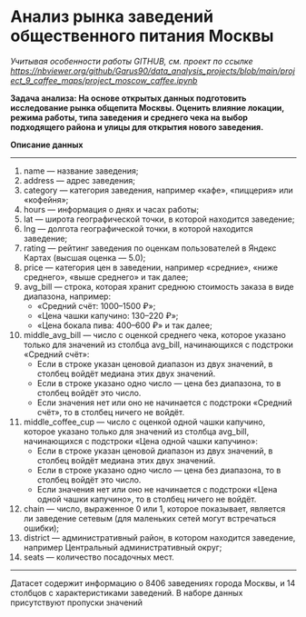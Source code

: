 # Анализ рынка заведений общественного питания Москвы


*Учитывая особенности работы GITHUB, см. проект по ссылке <https://nbviewer.org/github/Garus90/data_analysis_projects/blob/main/project_9_caffee_maps/project_moscow_caffee.ipynb>*

<b>Задача анализа: На основе открытых данных подготовить исследование рынка общепита Москвы. Оценить влияние локации, режима работы, типа заведения и среднего чека  на выбор подходящего района и улицы для открытия нового заведения. </b>


**Описание данных**
***
1. name — название заведения;
2. address — адрес заведения;
3. category — категория заведения, например «кафе», «пиццерия» или «кофейня»;
4. hours — информация о днях и часах работы;
5. lat — широта географической точки, в которой находится заведение;
6. lng — долгота географической точки, в которой находится заведение;
7. rating — рейтинг заведения по оценкам пользователей в Яндекс Картах (высшая оценка — 5.0);
8. price — категория цен в заведении, например «средние», «ниже среднего», «выше среднего» и так далее;
9. avg_bill — строка, которая хранит среднюю стоимость заказа в виде диапазона, например:
    * «Средний счёт: 1000–1500 ₽»;
    * «Цена чашки капучино: 130–220 ₽»;
    * «Цена бокала пива: 400–600 ₽» и так далее;
10. middle_avg_bill — число с оценкой среднего чека, которое указано только для значений из столбца avg_bill, начинающихся с подстроки «Средний счёт»:
    * Если в строке указан ценовой диапазон из двух значений, в столбец войдёт медиана этих двух значений.
    * Если в строке указано одно число — цена без диапазона, то в столбец войдёт это число.
    * Если значения нет или оно не начинается с подстроки «Средний счёт», то в столбец ничего не войдёт.
11. middle_coffee_cup — число с оценкой одной чашки капучино, которое указано только для значений из столбца avg_bill, начинающихся с подстроки «Цена одной чашки капучино»:
    * Если в строке указан ценовой диапазон из двух значений, в столбец войдёт медиана этих двух значений.
    * Если в строке указано одно число — цена без диапазона, то в столбец войдёт это число.
    * Если значения нет или оно не начинается с подстроки «Цена одной чашки капучино», то в столбец ничего не войдёт.
12. chain — число, выраженное 0 или 1, которое показывает, является ли заведение сетевым (для маленьких сетей могут встречаться ошибки);
13. district — административный район, в котором находится заведение, например Центральный административный округ;
14. seats — количество посадочных мест.
***
Датасет содержит информацию о 8406 заведениях города Москвы, и 14 столбцов с характеристиками заведений. В наборе данных присутствуют пропуски значений

